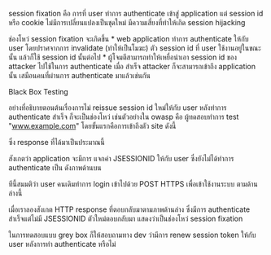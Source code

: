 session fixation คือ การที่ user ทำการ authenticate เข้าสู่ application แต่ session id หรือ cookie ไม่มีการเปลี่ยนแปลงเป็นชุดใหม่  มีความเสี่ยงที่ทำให้เกิด session hijacking

ช่องโหว่ session fixation จะเกิดขึ้น
	* 
web application ทำการ authenticate ให้กับ user โดยปราศจากการ invalidate (ทำให้เป็นโมฆะ) ตัว session id ที่ user ใช้งานอยู่ในขณะนั้น แล้วก็ใช้ session id นั้นต่อไป
	* 
ผู้โจมตีสามารถทำให้เหยื่อนำเอา session id ของ attacker ไปใช้ในการ authenticate เมื่อ สำเร็จ attacker ก็จะสามารถเข้าถึง application นั้น เสมือนคนที่ผ่านการ authenticate มาแล้วเช่นกัน






Black Box Testing

อย่างที่อธิบายตอนต้นเรื่องการไม่ reissue session id ใหม่ให้กับ user หลังทำการ authenticate สำเร็จ ก็จะเป็นช่องโหว่ เช่นตัวอย่างใน owasp คือ ผู้ทดสอบทำการ test "www.example.com" โดยขั้นแรกคือการเข้าถึงตัว site ดังนี้




ซึ่ง response ที่ได้มาเป็นประมาณนี้



สังเกตว่า application จะมีการ แจกค่า JSESSIONID ให้กับ user ซึ่งยังไม่ได้ทำการ authenticate เป็น ดังภาพด้านบน

ทีนี้สมมติว่า user คนเดิมทำการ login เข้าไปด้วย POST HTTPS เพื่อเข้าใช้งานระบบ ตามด้านล่างนี้



เมื่อเราลองสังเกต HTTP response ที่ตอบกลับมาตามภาพด้านล่าง ซึ่งมีการ authenticate สำเร็จแต่ไม่มี JSESSIONID ตัวใหม่ตอบกลับมา แสดงว่าเป็นช่องโหว่ session fixation



ในการทดสอบแบบ grey box ก็ให้สอบถามทาง dev ว่ามีการ renew session token ให้กับ user หลังการทำ authenticate หรือไม่
